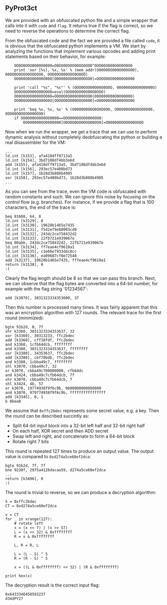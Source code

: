 ## PyProt3ct

We are provided with an obfuscated python file and a simple wrapper that calls into it with ```code``` and ```flag```. It returns true if the flag is correct, so we need to reverse the operations to determine the correct flag.

From the obfuscated code and the fact we are provided a file called ```code```, it is obvious that the obfuscated python implements a VM. We start by analyzing the functions that implement various opcodes and adding print statements based on their behavior, for example:

```
    OOOO0OOO0000O0000=O0OO0OOOOO0OOOOO0^OOO0OO000OOO0O0OO
    print 'xor [%s], %x, %x' % (mem_addr(O00O0OOO00O00OOO0), O0OO0OOOOO0OOOOO0, OOO0OO000OOO0O0OO)
    OOO00O0OO0000O000[O00O0OOO00O00OOO0]=OOOO0OOO0000O0000
```
```
    print 'call "%s", "%s"' % (OOO0OOO00O00O0OOO, O0O000O00O0O0000O)
    OO0OOOO000O00OOO0=eval(OOO0OOO00O00O0OOO)
    O00O0OO00000OOO0O=OO0OOOO000O00OOO0(O0O000O00O0O0000O)
    OO00OOO000OO00O0O[OOOOO0OO0OOOOO000]=O00O0OO00000OOO0O
```
```
    print 'beq %x, %x, %x' % (O0000O0OOO0O0OOOO, OO0O00OO0O0OO0000, OOO00OOOOO0000OO0)
    if OO0O00OO0O0OO0000==OOO00OOOOO0000OO0:
        OO000000OO0000000[O0OOO0OO0OOO00OO0]=O0000O0OOO0O0OOOO
```

Now when we run the wrapper, we get a trace that we can use to perform dynamic analysis without completely deobfuscating the python or building a real disassembler for the VM:

```
...
ld.int [k153], afa418dff9713a5
ld.int [k154], 3bd7108df4bb3e6d
add [k155], afa418dff9713a5, 3bd7108df4bb3e6d
ld.int [k156], 293ec57e400bd73
ld.int [k157], 1b28d3b808b4905
xor [k158], 293ec57e400bd73, 1b28d3b808b4905
...
```

As you can see from the trace, even the VM code is obfuscated with random constants and such. We can ignore this noise by focusing on the control flow (e.g. branches). For instance, if we provide a flag that is 100 characters, the end of the trace is:

```
beq 81608, 64, 8
ld.int [k3129], 0
ld.int [k3130], 19628b1465e7435
ld.int [k3131], f5d2ef9e80093cd0
ld.int [k3132], 243dc2ce758432d2
ld.int [k3133], 22fb721e939067e
beq 80abb, 243dc2ce758432d2, 22fb721e939067e
ld.int [k3134], ff7eae4cf9610a1
ld.int [k3135], c1e66e7933ddc8cc
ld.int [k3136], ea09687cf0e72548
add [k3137], 19628b1465e7435, ff7eae4cf9610a1
return [k3138], 0
:(
```

Clearly the flag length should be 8 so that we can pass this branch. Next, we can observe that the flag bytes are converted into a 64-bit number, for example with the flag string '01234567':

```
add [k3070], 3031323334353600, 37
```

Then this number is processed many times. It was fairly apparent that this was an encryption algorithm with 127 rounds. The relevant trace for the first round (minimized):

```
bgte 91b2d, 0, 7f
shr k3360, 3031323334353637, 32
xor [k3360], 30313233, ffc2bdec
add [k3360], cff38fdf, ffc2bdec
and k3360, 1cfb64dcb, ffffffff
and k3380, 3031323334353637, ffffffff
xor [k3380], 34353637, ffc2bdec
add [k3380], cbf78bdb, ffc2bdec
and k3380, 1cbba49c7, ffffffff
shl k3070, cbba49c7, 32
or k3070, cbba49c700000000, cfb64dc
and k3424, cbba49c7cfb64dcb, 7f
shr k3070, cbba49c7cfb64dcb, 7
shl k3424, 4b, 57
or k3070, 19774938f9f6c9b, 9600000000000000
and k3070, 979774938f9f6c9b, ffffffffffffffff
add [k3345], 0, 1
b 8bea8
```

We assume that ```0xffc2bdec``` represents some secret value, e.g. a key. Then the round can be described succintly as:

 - Split 64-bit input block into a 32-bit left half and 32-bit right half
 - On each half, XOR secret and then ADD secret
 - Swap left and right, and concatenate to form a 64-bit block
 - Rotate right 7 bits

This round is repeated 127 times to produce an output value. The output value is compared to ```0xd274a5ce60ef2dca```:

```
bgte 91b2d, 7f, 7f
bne 9230f, 2975a4126dacaa59, d274a5ce60ef2dca
...
return [k3496], 0
:(
```

The round is trivial to reverse, so we can produce a decryption algorithm:

```
S = 0xffc2bdec
CT = 0xd274a5ce60ef2dca

x = CT
for _ in xrange(127):
    # rotate left
    x = (x << 7) | (x >> 57)
    L = (x >> 32) & 0xffffffff
    R = x & 0xffffffff

    L, R = R, L

    L = (L - S) ^ S
    R = (R - S) ^ S

    x = ((L & 0xffffffff) << 32) | (R & 0xffffffff)

print hex(x)
```

The decryption result is the correct input flag:

```
0x6433346450593237
d34dPY27
```
